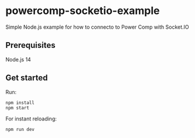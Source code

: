 # powercomp-socketio-example
Simple Node.js example for how to connecto to Power Comp with Socket.IO

## Prerequisites
Node.js 14

## Get started
Run:
```
npm install
npm start
```

For instant reloading:
```
npm run dev
```

